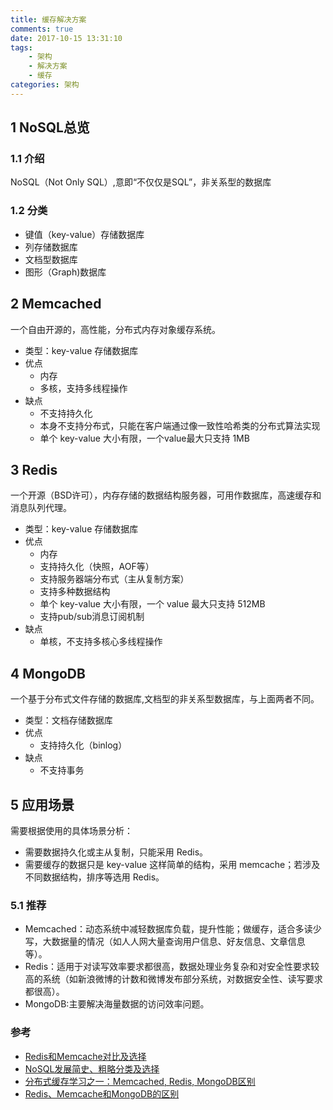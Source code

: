 ```yaml
---
title: 缓存解决方案
comments: true
date: 2017-10-15 13:31:10
tags: 
    - 架构
    - 解决方案 
    - 缓存   
categories: 架构
---
```

## 1 NoSQL总览

### 1.1 介绍

NoSQL（Not Only SQL）,意即“不仅仅是SQL”，非关系型的数据库

### 1.2 分类

- 键值（key-value）存储数据库
- 列存储数据库
- 文档型数据库
- 图形（Graph)数据库

<!--more-->

## 2 Memcached

一个自由开源的，高性能，分布式内存对象缓存系统。

- 类型：key-value 存储数据库
- 优点
    - 内存
    - 多核，支持多线程操作
- 缺点
    - 不支持持久化
    - 本身不支持分布式，只能在客户端通过像一致性哈希类的分布式算法实现
    - 单个 key-value 大小有限，一个value最大只支持 1MB

## 3 Redis

一个开源（BSD许可），内存存储的数据结构服务器，可用作数据库，高速缓存和消息队列代理。

- 类型：key-value 存储数据库
- 优点
    - 内存
    - 支持持久化（快照，AOF等）
    - 支持服务器端分布式（主从复制方案）
    - 支持多种数据结构
    - 单个 key-value 大小有限，一个 value 最大只支持 512MB
    - 支持pub/sub消息订阅机制
- 缺点
    - 单核，不支持多核心多线程操作

## 4 MongoDB

一个基于分布式文件存储的数据库,文档型的非关系型数据库，与上面两者不同。

- 类型：文档存储数据库
- 优点
    - 支持持久化（binlog）
- 缺点   
    - 不支持事务

## 5 应用场景

需要根据使用的具体场景分析：

- 需要数据持久化或主从复制，只能采用 Redis。
- 需要缓存的数据只是 key-value 这样简单的结构，采用 memcache；若涉及不同数据结构，排序等选用 Redis。

### 5.1 推荐

- Memcached：动态系统中减轻数据库负载，提升性能；做缓存，适合多读少写，大数据量的情况（如人人网大量查询用户信息、好友信息、文章信息等）。
- Redis：适用于对读写效率要求都很高，数据处理业务复杂和对安全性要求较高的系统（如新浪微博的计数和微博发布部分系统，对数据安全性、读写要求都很高）。
- MongoDB:主要解决海量数据的访问效率问题。

### 参考

- [Redis和Memcache对比及选择](http://www.cnblogs.com/EE-NovRain/p/3268476.html)
- [NoSQL发展简史、粗略分类及选择](http://www.cnblogs.com/EE-NovRain/p/3268465.html)
- [分布式缓存学习之一：Memcached, Redis, MongoDB区别](http://www.cnblogs.com/cac2020/category/906633.html)
- [Redis、Memcache和MongoDB的区别](https://yq.aliyun.com/articles/38224)